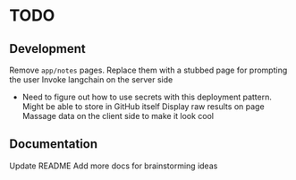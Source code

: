 # TODO

## Development

Remove `app/notes` pages. Replace them with a stubbed page for prompting the user
Invoke langchain on the server side
- Need to figure out how to use secrets with this deployment pattern. Might be able to store in GitHub itself
Display raw results on page
Massage data on the client side to make it look cool

## Documentation

Update README
Add more docs for brainstorming ideas